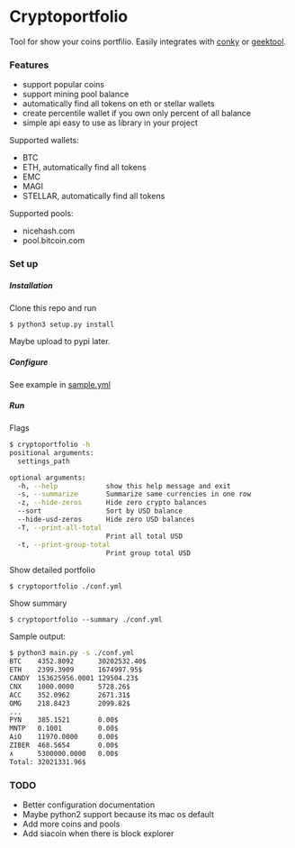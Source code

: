 # Cryptoportfolio
Tool for show your coins portfilio. Easily integrates with
[conky](https://github.com/brndnmtthws/conky) or 
[geektool](https://www.tynsoe.org/v2/geektool/).  


### Features
* support popular coins
* support mining pool balance
* automatically find all tokens on eth or stellar wallets
* create percentile wallet if you own only percent of all balance
* simple api easy to use as library in your project

Supported wallets:
* BTC
* ETH, automatically find all tokens
* EMC
* MAGI
* STELLAR, automatically find all tokens

Supported pools:
* nicehash.com
* pool.bitcoin.com

### Set up
##### Installation
Clone this repo and run 
```shell
$ python3 setup.py install
```
Maybe upload to pypi later.

##### Configure
See example in [sample.yml](sample.yml)

##### Run
Flags
```sh
$ cryptoportfolio -h
positional arguments:
  settings_path

optional arguments:
  -h, --help            show this help message and exit
  -s, --summarize       Summarize same currencies in one row
  -z, --hide-zeros      Hide zero crypto balances
  --sort                Sort by USD balance
  --hide-usd-zeros      Hide zero USD balances
  -T, --print-all-total
                        Print all total USD
  -t, --print-group-total
                        Print group total USD

```
Show detailed portfolio
```shell
$ cryptoportfolio ./conf.yml
```

Show summary
```shell
$ cryptoportfolio --summary ./conf.yml
```
Sample output:
```sh
$ python3 main.py -s ./conf.yml
BTC    4352.8092      30202532.40$
ETH    2399.3909      1674997.95$
CANDY  153625956.0001 129504.23$
CNX    1000.0000      5728.26$
ACC    352.0962       2671.31$
OMG    218.8423       2099.82$
...
PYN    385.1521       0.00$
MNTP   0.1001         0.00$
AiO    11970.0000     0.00$
ZIBER  468.5654       0.00$
٨      5300000.0000   0.00$
Total: 32021331.96$
```

### TODO
* Better configuration documentation
* Maybe python2 support because its mac os default
* Add more coins and pools
* Add siacoin when there is block explorer
